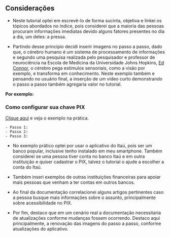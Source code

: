 ## Considerações
- Neste tutorial optei em escrevê-lo de forma sucinta, objetiva e linkei os tópicos abordados no índice, pois considerei que a maioria das pessoas procuram informações imediatas devido alguns fatores presentes no dia a dia, um deles: a pressa.

- Partindo desse princípio decidi inserir imagens no passo a passo, dado que, o cérebro humano é um sistema de processamento de informações e segundo uma pesquisa 
realizada pelo pesquisador e professor de neurociência na Escola de Medicina da Universidade Johns Hopkins, [Ed Connor](https://krieger.jhu.edu/mbi/directory/ed-connor/), o cérebro pega estímulos sensoriais, como a visão por exemplo, e transforma em conhecimento. 
Neste exemplo também e pensando no usuário final, a inserção de um vídeo curto demonstrando o passo a passo também agregaria valor no tutorial.

 **Por exemplo:**
 
 ### **Como configurar sua chave PIX**
 [Clique aqui](https://www.youtube.com/watch?v=cnDOedwhr90) e veja o exemplo na prática.
 
    - Passo 1:
    - Passo 2:
    - Passo 3:

- No exemplo prático optei por usar o aplicativo do Itaú, pois ser um banco popular, inclusive tenho instalado em meu smartphone. Também considerei se uma pessoa
tiver conta no banco Itaú e em outra instituição e quiser cadastrar o PIX, talvez o tutorial o ajude a escolher a conta do Itaú.

- Também inseri exemplos de outras instituições financeiras para apoiar mais pessoas que venham a ter contas em outros bancos.

- Ao final da documentação correlacionei alguns artigos pertinentes caso a pessoa busque mais informações sobre o assunto, principalmente sobre acessibilidade no PIX.

- Por fim, destaco que em um cenário real a documentação necessitaria de atualizações conforme mudanças fossem ocorrendo. Destaco aqui principalmente, a renovação das imagens do passo a passo, conforme atualizações do aplicativo.


